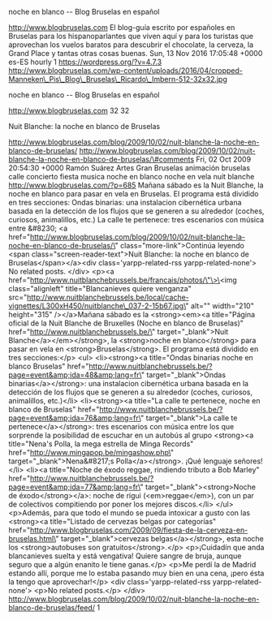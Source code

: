 noche en blanco -- Blog Bruselas en español

http://www.blogbruselas.com El blog-guía escrito por españoles en
Bruselas para los hispanoparlantes que viven aquí y para los turistas
que aprovechan los vuelos baratos para descubrir el chocolate, la
cerveza, la Grand Place y tantas otras cosas buenas. Sun, 13 Nov 2016
17:05:48 +0000 es-ES hourly 1 https://wordpress.org/?v=4.7.3
http://www.blogbruselas.com/wp-content/uploads/2016/04/cropped-Manneken\_Pis\_Blog\_Bruselas\_Ricardo\_Imbern-512-32x32.jpg

noche en blanco -- Blog Bruselas en español

http://www.blogbruselas.com 32 32

Nuit Blanche: la noche en blanco de Bruselas

http://www.blogbruselas.com/blog/2009/10/02/nuit-blanche-la-noche-en-blanco-de-bruselas/
http://www.blogbruselas.com/blog/2009/10/02/nuit-blanche-la-noche-en-blanco-de-bruselas/\#comments
Fri, 02 Oct 2009 20:54:30 +0000 Ramón Suárez Artes Gran Bruselas
animación bruselas calle concierto fiesta musica noche en blanco noche
en vela nuit blanche http://www.blogbruselas.com/?p=685 Mañana sábado es
la Nuit Blanche, la noche en blanco para pasar en vela en Bruselas. El
programa está dividido en tres secciones: Ondas binarias: una
instalacion cibernética urbana basada en la detección de los flujos que
se generen a su alrededor (coches, curiosos, animalillos, etc.) La calle
te pertenece: tres escenarios con música entre &\#8230; \<a
href=\"http://www.blogbruselas.com/blog/2009/10/02/nuit-blanche-la-noche-en-blanco-de-bruselas/\"
class=\"more-link\"\>Continúa leyendo \<span
class=\"screen-reader-text\"\>Nuit Blanche: la noche en blanco de
Bruselas\</span\>\</a\>\<div class=\'yarpp-related-rss
yarpp-related-none\'\> No related posts. \</div\> \<p\>\<a
href=\"http://www.nuitblanchebrussels.be/francais/photos/\"\>\<img
class=\"alignleft\" title=\"Blancanieves quiere venganza\"
src=\"http://www.nuitblanchebrussels.be/local/cache-vignettes/L300xH450/nuitblanche\_037-2-15b67.jpg\"
alt=\"\" width=\"210\" height=\"315\" /\>\</a\>Mañana sábado es la
\<strong\>\<em\>\<a title=\"Página oficial de la Nuit Blanche de
Bruxelles (Noche en blanco de Bruselas)\"
href=\"http://www.nuitblanchebrussels.be/\" target=\"\_blank\"\>Nuit
Blanche\</a\>\</em\>\</strong\>, la \<strong\>noche en blanco\</strong\>
para pasar en vela en \<strong\>Bruselas\</strong\>. El programa está
dividido en tres secciones:\</p\> \<ul\> \<li\>\<strong\>\<a
title=\"Ondas binarias noche en blanco Bruselas\"
href=\"http://www.nuitblanchebrussels.be/?page=event&amp;ida=48&amp;lang=fr\"
target=\"\_blank\"\>Ondas binarias\</a\>\</strong\>: una instalacion
cibernética urbana basada en la detección de los flujos que se generen a
su alrededor (coches, curiosos, animalillos, etc.)\</li\>
\<li\>\<strong\>\<a title=\"La calle te pertenece, noche en blanco de
Bruselas\"
href=\"http://www.nuitblanchebrussels.be/?page=event&amp;ida=76&amp;lang=fr\"
target=\"\_blank\"\>La calle te pertenece\</a\>\</strong\>: tres
escenarios con música entre los que sorprende la posibilidad de escuchar
en un autobús al grupo \<strong\>\<a title=\"Nena\'s Polla, la mega
estrella de Minga Records\"
href=\"http://www.mingapop.be/mingashow.php\"
target=\"\_blank\"\>Nena&\#8217;s Polla\</a\>\</strong\>. ¡Qué lenguaje
señores!\</li\> \<li\>\<a title=\"Noche de éxodo reggae, rindiendo
tributo a Bob Marley\"
href=\"http://www.nuitblanchebrussels.be/?page=event&amp;ida=77&amp;lang=fr\"
target=\"\_blank\"\>\<strong\>Noche de éxodo\</strong\>\</a\>: noche de
rigui (\<em\>reggae\</em\>), con un par de colectivos compitiendo por
poner los mejores discos.\</li\> \</ul\> \<p\>Además, para que todo el
mundo se pueda intoxicar a gusto con las \<strong\>\<a title=\"Listado
de cervezas belgas por categorías\"
href=\"http://www.blogbruselas.com/2009/09/fiesta-de-la-cerveza-en-bruselas.html\"
target=\"\_blank\"\>cervezas belgas\</a\>\</strong\>, esta noche los
\<strong\>autobuses son gratuitos\</strong\>.\</p\> \<p\>¡Cuidadín que
anda blancanieves suelta y está vengativa! Quiere sangre de bruja,
aunque seguro que a algún enanito le tiene ganas.\</p\> \<p\>Me perdí la
de Madrid estando allí, porque me lo estaba pasando muy bien en una
cena, ¡pero ésta la tengo que aprovechar!\</p\> \<div
class=\'yarpp-related-rss yarpp-related-none\'\> \<p\>No related
posts.\</p\> \</div\>
http://www.blogbruselas.com/blog/2009/10/02/nuit-blanche-la-noche-en-blanco-de-bruselas/feed/
1
